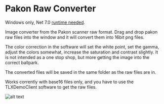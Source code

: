# Pakon Raw Converter

Windows only, Net 7.0 [runtime needed](https://dotnet.microsoft.com/download/dotnet-core/current/runtime). 

Image converter from the Pakon scanner raw format. Drag and drop pakon raw files into the window and it will convert them into 16bit png files.

The color correction in the software will set the white point, set the gamma, adjust the colors somewhat, increase the saturation and contrast slightly. 
It is not intended as a one stop shop, but more getting the image into the correct ballpark.

The converted files will be saved in the same folder as the raw files are in.

Works corrently with base16 files only, and you have to use the TLXDemoClient software to get the raw files.

![alt text](https://github.com/eatfrog/pakonrawconverter/blob/master/screenshot.JPG?raw=true)
